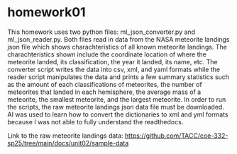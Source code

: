 # homework01
This homework uses two python files: ml_json_converter.py and ml_json_reader.py. Both files read in data from the NASA meteorite landings json file which shows charachteristics of all known meteorite landings. The charachteristics shown include the coordinate location of where the meteorite landed, its classification, the year it landed, its name, etc. The converter script writes the data into csv, xml, and yaml formats while the reader script manipulates the data and prints a few summary statistics such as the amount of each classifications of meteorites, the number of meteorites that landed in each hemisphere, the average mass of a meteorite, the smallest meteorite, and the largest meteorite. In order to run the scripts, the raw meteorite landings json data file must be downloaded. AI was used to learn how to convert the dictionaries to xml and yml formats because I was not able to fully understand the readthedocs.   

Link to the raw meteorite landings data: https://github.com/TACC/coe-332-sp25/tree/main/docs/unit02/sample-data
